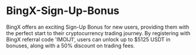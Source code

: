 # BingX-Sign-Up-Bonus
BingX offers an exciting Sign-Up Bonus for new users, providing them with the perfect start to their cryptocurrency trading journey. By registering with BingX referral code 'IMOIJ1', users can unlock up to $5125 USDT in bonuses, along with a 50% discount on trading fees. 
